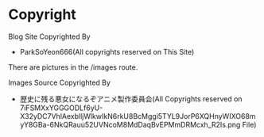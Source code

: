 # Copyright
Blog Site Copyrighted By
* ParkSoYeon666(All copyrights reserved on This Site)

There are pictures in the /images route.

Images Source Copyrighted By
* 歴史に残る悪女になるぞアニメ製作委員会(All Copyrights reserved on 7iFSMXxYGGGODLf6yU-X32yDC7VhlAexblljWlkwIkN6rkU8BcMggi5TYL9JorP6XQHnyWIXO68myY8GBa-6NkQRauu52UVNcoM8MdDaqBvEPMmDRMcxh_R2Is.png File)

